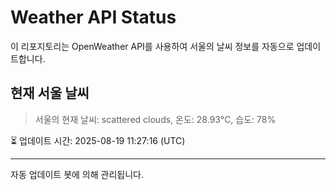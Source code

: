 
# Weather API Status

이 리포지토리는 OpenWeather API를 사용하여 서울의 날씨 정보를 자동으로 업데이트합니다.

## 현재 서울 날씨
> 서울의 현재 날씨: scattered clouds, 온도: 28.93°C, 습도: 78%

⏳ 업데이트 시간: 2025-08-19 11:27:16 (UTC)

---
자동 업데이트 봇에 의해 관리됩니다.
